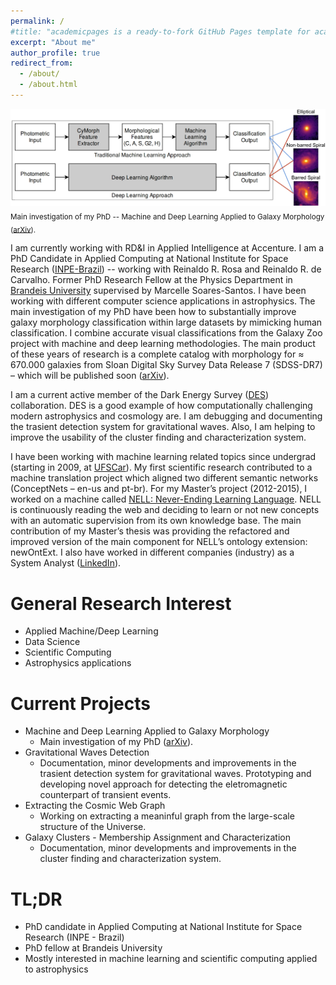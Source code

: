 ```yaml
---
permalink: /
#title: "academicpages is a ready-to-fork GitHub Pages template for academic personal websites"
excerpt: "About me"
author_profile: true
redirect_from: 
  - /about/
  - /about.html
---
```


![research](../images/research2.jpg) <sub>Main investigation of my PhD -- Machine and Deep Learning Applied to Galaxy Morphology ([arXiv](https://arxiv.org/abs/1901.07047)).</sub>

I am currently working with RD&I in Applied Intelligence at Accenture. I am a PhD Candidate in Applied Computing at National Institute for Space Research ([INPE-Brazil](http://www.inpe.br/)) -- working with Reinaldo R. Rosa and Reinaldo R. de Carvalho. Former PhD Research Fellow at the Physics Department in [Brandeis University](https://www.brandeis.edu/) supervised by Marcelle Soares-Santos. I have been working with different computer science applications in astrophysics. The main investigation of my PhD have been how to substantially improve galaxy morphology classification within large datasets by mimicking human classification. I combine accurate visual classifications from the Galaxy Zoo project with machine and deep learning methodologies. The main product of these years of research is a complete catalog with morphology for ≈ 670.000 galaxies from Sloan Digital Sky Survey Data Release 7 (SDSS-DR7) – which will be published soon ([arXiv](https://arxiv.org/abs/1901.07047)).

I am a current active member of the Dark Energy Survey ([DES](https://www.darkenergysurvey.org/)) collaboration. DES is a good example of how computationally challenging modern astrophysics and cosmology are. I am debugging and documenting the trasient detection system for gravitational waves. Also, I am helping to improve the usability of the cluster finding and characterization system. 

I have been working with machine learning related topics since undergrad (starting in 2009, at [UFSCar](https://www2.ufscar.br/foreign-visitor/about-ufscar)). My first scientific research contributed to a machine translation project which aligned two different semantic networks (ConceptNets – en-us and pt-br). For my Master’s project (2012-2015), I worked on a machine called [NELL: Never-Ending Learning Language](https://rtw.ml.cmu.edu). NELL is continuously reading the web and deciding to learn or not new concepts with an automatic supervision from its own knowledge base. The main contribution of my Master’s thesis was providing the refactored and improved version of the main component for NELL’s ontology extension: newOntExt. I also have worked in different companies (industry) as a System Analyst ([LinkedIn](https://www.linkedin.com/in/paulobarchi)).

General Research Interest
======
- Applied Machine/Deep Learning 
- Data Science
- Scientific Computing
- Astrophysics applications

Current Projects
======
- Machine and Deep Learning Applied to Galaxy Morphology
  - Main investigation of my PhD ([arXiv](https://arxiv.org/abs/1901.07047)).
- Gravitational Waves Detection
  - Documentation, minor developments and improvements in the trasient detection system for gravitational waves. Prototyping and developing novel approach for detecting the eletromagnetic counterpart of transient events.
- Extracting the Cosmic Web Graph
  - Working on extracting a meaninful graph from the large-scale structure of the Universe. 
- Galaxy Clusters - Membership Assignment and Characterization
  - Documentation, minor developments and improvements in the cluster finding and characterization system.
  
TL;DR
======
- PhD candidate in Applied Computing at National Institute for Space Research (INPE - Brazil)
- PhD fellow at Brandeis University
- Mostly interested in machine learning and scientific computing applied to astrophysics
